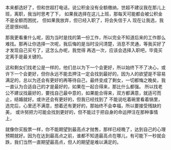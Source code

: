 本来都选好了，但和世超打电话，说公积金没有全额缴纳，世超不建议我在那儿上班，离职，我当时思考了下，
如果我选择在这儿上班，那每天可能都会被公积金不是全额而困扰，
但如果我放弃，但已经入职了，将会失信于人
现在让我选，我还是很纠结。

那我更看重什么呢，因为当时是找的第一份工作，所以完全不知道后来的工作那么难找。那再让你选择一次呢，我后悔的是当时没问清楚，消息不灵通，等我买好了才发现自己买亏了，这怎么办呢，我觉得
再选一次，应该会选择入职吧，毕竟买定离手是最关键的。

这和剩女们找老公是一样的，他们总以为下一个会更好，所以始终下不了决心，或许下一个会更好，但你永远不能去押注一定会找到最好的，因为人的欲望是不容易满足的，总以为还会有更好的再等待自己，最终变成了剩女，一切都悔之晚矣，我一直认为合适自己的才是最好的，如果在一起合得来，那比什么都强。
所以找老公不建议找最好的，要找自己最中意的，如果能合得来，双方都满意，就适可而止，结婚就好。或许还会有更好的，但我已经找到了
不能说吃着碗里看着锅里，选完后，心里还不满意，想着还有更好的，那始终不会幸福，所以要接受残缺的美，
或许努把力可能会找到更好的，但不能过于把自身的命运押注在那种事情上，

就像你买股票一样，你不能期望到最高点才抛售，那样已经晚了，达到自己的心理预期就好。因为在达到最高点之前，谁都不知道最高点在哪儿，有可能下一秒就会跌，我们当然一直期望最高点，但人的期望是难以满足的。

